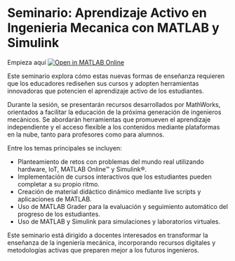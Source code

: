 # Seminario: Aprendizaje Activo en Ingenieria Mecanica con MATLAB y Simulink

Empieza aquí [![Open in MATLAB Online](https://www.mathworks.com/images/responsive/global/open-in-matlab-online.svg)](https://matlab.mathworks.com/open/github/v1?repo=gabyarellano/Seminario_Aprendizaje_Activo_en_Ingenieria_Mecanica&file=Livescript_Guia.mlx)


Este seminario explora cómo estas nuevas formas de enseñanza requieren que los educadores rediseñen sus cursos y adopten herramientas innovadoras que potencien el aprendizaje activo de los estudiantes.

Durante la sesión, se presentarán recursos desarrollados por MathWorks, orientados a facilitar la educación de la próxima generación de ingenieros mecánicos. Se abordarán herramientas que promueven el aprendizaje independiente y el acceso flexible a los contenidos mediante plataformas en la nube, tanto para profesores como para alumnos.

Entre los temas principales se incluyen:

- Planteamiento de retos con problemas del mundo real utilizando hardware, IoT, MATLAB Online™ y Simulink®.
- Implementación de cursos interactivos que los estudiantes pueden completar a su propio ritmo.
- Creación de material didáctico dinámico mediante live scripts y aplicaciones de MATLAB.
- Uso de MATLAB Grader para la evaluación y seguimiento automático del progreso de los estudiantes.
- Uso de MATLAB y Simulink para simulaciones y laboratorios virtuales.

Este seminario está dirigido a docentes interesados en transformar la enseñanza de la ingeniería mecánica, incorporando recursos digitales y metodologías activas que preparen mejor a los futuros ingenieros.